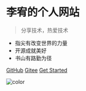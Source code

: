 <!--
 * @Author: 
 * @Date: 2023-03-21 16:56:18
 * @LastEditTime: 2023-03-21 17:00:30
 * @LastEditors: Please set LastEditors
 * @Description: 
-->
<!-- ![logo](media/logo.jpg) -->

# 李宥的个人网站

> 分享技术，热爱技术

- 指尖有改变世界的力量
- 开源成就美好
- 书山有路勤为径

[GitHub](https://github.com/bluecusliyou)
[Gitee](https://gitee.com/bluecusliyou)
[Get Started](docs/)

![color](#f0f0f0)
